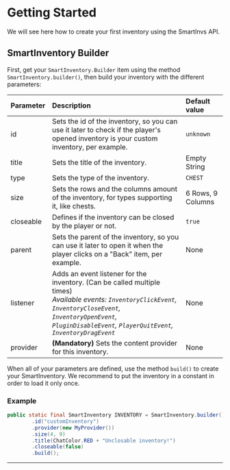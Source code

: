# Getting Started

We will see here how to create your first inventory using the SmartInvs API.

## SmartInventory Builder

First, get your `SmartInventory.Builder` item using the method `SmartInventory.builder()`,
then build your inventory with the different parameters:

| Parameter | Description | Default value |
| ------------- |:-------------|:-----|
| id | Sets the id of the inventory, so you can use it later to check if the player's opened inventory is your custom inventory, per example. | `unknown` |
| title | Sets the title of the inventory. | Empty String |
| type | Sets the type of the inventory. | `CHEST` |
| size | Sets the rows and the columns amount of the inventory, for types supporting it, like chests. | 6 Rows, 9 Columns |
| closeable | Defines if the inventory can be closed by the player or not. | `true` |
| parent | Sets the parent of the inventory, so you can use it later to open it when the player clicks on a "Back" item, per example. | None |
| listener | Adds an event listener for the inventory. (Can be called multiple times) <br> *Available events: `InventoryClickEvent`, `InventoryCloseEvent`, `InventoryOpenEvent`, `PluginDisableEvent`, `PlayerQuitEvent`, `InventoryDragEvent`* | None |
| provider | **(Mandatory)** Sets the content provider for this inventory. | None |

When all of your parameters are defined, use the method `build()` to create your SmartInventory. We recommend to put the inventory in a constant in order to load it only once.

### Example
```java
public static final SmartInventory INVENTORY = SmartInventory.builder()
        .id("customInventory")
        .provider(new MyProvider())
        .size(4, 9)
        .title(ChatColor.RED + "Unclosable inventory!")
        .closeable(false)
        .build();
```

<hr>